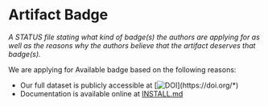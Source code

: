 # Artifact Badge

*A STATUS file stating what kind of badge(s) the authors are applying for as well as the reasons why the authors believe that the artifact deserves that badge(s).*

We are applying for Available badge based on the following reasons:

- Our full dataset is publicly accessible at [![DOI](https://zenodo.org/badge/DOI/*)](https://doi.org/*)
- Documentation is available online at [INSTALL.md](INSTALL.md)
